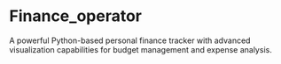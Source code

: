 # Finance_operator
A powerful Python-based personal finance tracker with advanced visualization capabilities for budget management and expense analysis.
